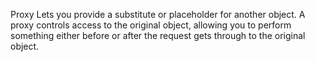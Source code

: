 Proxy 
Lets you provide a substitute or placeholder for another object. A proxy controls access to the original object, allowing you to perform something either before or after the request gets through to the original object.
